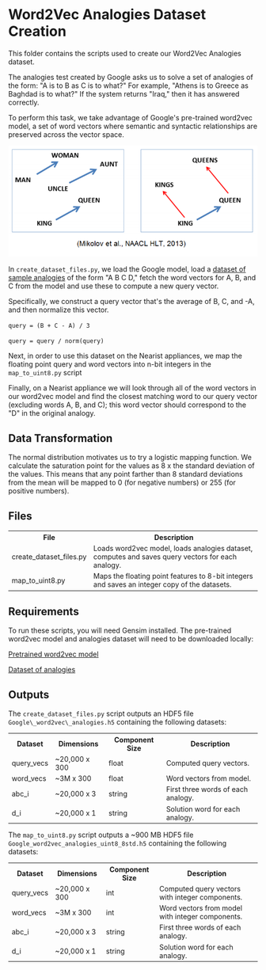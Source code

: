 # Word2Vec Analogies Dataset Creation

This folder contains the scripts used to create our Word2Vec Analogies dataset. 

The analogies test created by Google asks us to solve a set of analogies of the form: "A is to B as C is to what?" For example, "Athens is to Greece as Baghdad is to what?" If the system returns "Iraq," then it has answered correctly.

To perform this task, we take advantage of Google's pre-trained word2vec model, a set of word vectors where semantic and syntactic relationships are preserved across the vector space. 

![alt text](word2vec_analogy.png)

In `create_dataset_files.py`, we load the Google model, load a [dataset of sample analogies](http://download.tensorflow.org/data/questions-words.txt) of the form "A B C D," fetch the word vectors for A, B, and C from the model and use these to compute a new query vector. 

Specifically, we construct a query vector that's the average of B, C, and -A, and then normalize this vector.

`query = (B + C - A) / 3`

`query = query / norm(query)`




Next, in order to use this dataset on the Nearist appliances, we map the floating point query and word vectors into n-bit integers in the `map_to_uint8.py` script

Finally, on a Nearist appliance we will look through all of the word vectors in our word2vec model and find the closest matching word to our query vector (excluding words A, B, and C); this word vector should correspond to the "D" in the original analogy.


## Data Transformation

The normal distribution motivates us to try a logistic mapping function. We calculate the saturation point for the values as 8 x the standard deviation of the values. This means that any point farther than 8 standard deviations from the mean will be mapped to 0 (for negative numbers) or 255 (for positive numbers).



## Files
	
<table>
  <tr>  <th>File</th>                          <th>Description</th>  </tr>
  <tr>  <td>create_dataset_files.py</td>   <td>Loads word2vec model, loads analogies dataset, computes and saves query vectors for each analogy.</td>  </tr>
  <tr>  <td>map_to_uint8.py</td>            <td>Maps the floating point features to 8-bit integers and saves an integer copy of the datasets.</td>  </tr>
</table>  

## Requirements

To run these scripts, you will need Gensim installed. The pre-trained word2vec model and analogies dataset will need to be downloaded locally:

[Pretrained word2vec model](https://drive.google.com/file/d/0B7XkCwpI5KDYNlNUTTlSS21pQmM/edit)

[Dataset of analogies](http://download.tensorflow.org/data/questions-words.txt)

## Outputs

The `create_dataset_files.py` script outputs an HDF5 file `Google\_word2vec\_analogies.h5` containing the following datasets:

<table>
  <tr>  <th>Dataset</th>               <th>Dimensions</th>    <th>Component Size</th>   <th>Description</th>  </tr>
 
  <tr>  <td>query_vecs</td>   <td>~20,000 x 300</td>  <td>float</td>  <td>Computed query vectors.</td>    </tr>
  
  <tr>  <td>word_vecs</td>   <td>~3M x 300</td>  <td>float</td>  <td>Word vectors from model.</td>    </tr>
  
  <tr>  <td>abc_i</td>   <td>~20,000 x 3</td>  <td>string</td>  <td>First three words of each analogy.</td>    </tr>  
  
  <tr>  <td>d_i</td>   <td>~20,000 x 1</td>  <td>string</td>  <td>Solution word for each analogy.</td>    </tr>  
</table>

The `map_to_uint8.py` script outputs a ~900 MB HDF5 file `Google_word2vec_analogies_uint8_8std.h5` containing the following datasets:

<table>
  <tr>  <th>Dataset</th>               <th>Dimensions</th>    <th>Component Size</th>   <th>Description</th>  </tr>
 
  <tr>  <td>query_vecs</td>   <td>~20,000 x 300</td>  <td>int</td>  <td>Computed query vectors with integer components.</td>    </tr>
  
  <tr>  <td>word_vecs</td>   <td>~3M x 300</td>  <td>int</td>  <td>Word vectors from model with integer components.</td>    </tr>
  
  <tr>  <td>abc_i</td>   <td>~20,000 x 3</td>  <td>string</td>  <td>First three words of each analogy.</td>    </tr>  
  
  <tr>  <td>d_i</td>   <td>~20,000 x 1</td>  <td>string</td>  <td>Solution word for each analogy.</td>    </tr>  
</table>

